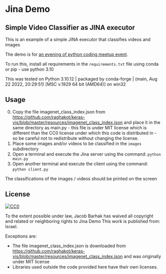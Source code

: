 # Jina Demo
## Simple Video Classifier as JINA executor  

This is an example of a simple JINA executor that classifies videos and images

The demo is for [an evening of python coding meetup event](https://github.com/Jacob-Barhak/EveningOfPythonCoding).

To run this, install all requirements in the `requirements.txt` file using conda or pip - use python 3.10

This was tested on Python 3.10.12 | packaged by conda-forge | (main, Aug 22 2022, 20:29:51) [MSC v.1929 64 bit (AMD64)] on win32

## Usage

0. Copy the file imagenet_class_index.json from https://github.com/raghakot/keras-vis/blob/master/resources/imagenet_class_index.json and place it in the same directory as main.py - this file is under MIT license which is different than the CC0 license under which this code is distributed in - so be careful not to redistribute without changing the license. 
1. Place some images and/or videos to be classified in the `images` subdirectory
2. Open a terminal and execute the Jina server using the command: `python main.py` 
3. Open another terminal and execute the client using the command: `python client.py`

The classifications of the images / videos should be printed on the screen


## License
<a rel="license" href="http://creativecommons.org/publicdomain/zero/1.0/"> <img src="https://licensebuttons.net/p/zero/1.0/88x31.png" style="border-style: none;" alt="CC0" />  </a>

To the extent possible under law, Jacob Barhak has waived all copyright and related or neighboring rights to Jina Demo This work is published from: Israel.

Exceptions are:
* The file imagenet_class_index.json is downloaded from https://github.com/raghakot/keras-vis/blob/master/resources/imagenet_class_index.json and was originally under MIT license
* Libraries used outside the code provided here have their own licenses.
